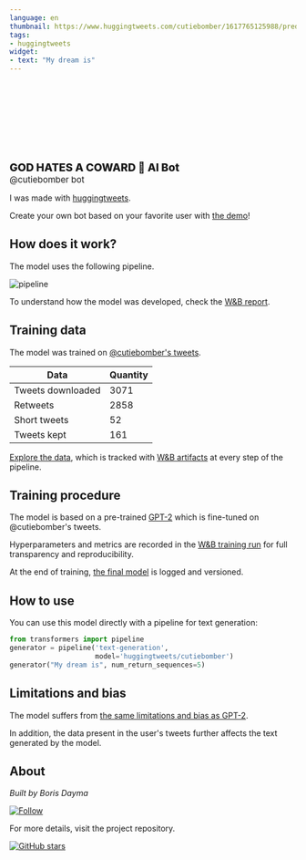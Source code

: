 ```yaml
---
language: en
thumbnail: https://www.huggingtweets.com/cutiebomber/1617765125988/predictions.png
tags:
- huggingtweets
widget:
- text: "My dream is"
---
```


<div>
<div style="width: 132px; height:132px; border-radius: 50%; background-size: cover; background-image: url('https://pbs.twimg.com/profile_images/1363295022775365632/Wb6RnXVg_400x400.jpg')">
</div>
<div style="margin-top: 8px; font-size: 19px; font-weight: 800">GOD HATES A COWARD 🤖 AI Bot </div>
<div style="font-size: 15px">@cutiebomber bot</div>
</div>

I was made with [huggingtweets](https://github.com/borisdayma/huggingtweets).

Create your own bot based on your favorite user with [the demo](https://colab.research.google.com/github/borisdayma/huggingtweets/blob/master/huggingtweets-demo.ipynb)!

## How does it work?

The model uses the following pipeline.

![pipeline](https://github.com/borisdayma/huggingtweets/blob/master/img/pipeline.png?raw=true)

To understand how the model was developed, check the [W&B report](https://wandb.ai/wandb/huggingtweets/reports/HuggingTweets-Train-a-Model-to-Generate-Tweets--VmlldzoxMTY5MjI).

## Training data

The model was trained on [@cutiebomber's tweets](https://twitter.com/cutiebomber).

| Data | Quantity |
| --- | --- |
| Tweets downloaded | 3071 |
| Retweets | 2858 |
| Short tweets | 52 |
| Tweets kept | 161 |

[Explore the data](https://wandb.ai/wandb/huggingtweets/runs/2fdz5t1k/artifacts), which is tracked with [W&B artifacts](https://docs.wandb.com/artifacts) at every step of the pipeline.

## Training procedure

The model is based on a pre-trained [GPT-2](https://huggingface.co/gpt2) which is fine-tuned on @cutiebomber's tweets.

Hyperparameters and metrics are recorded in the [W&B training run](https://wandb.ai/wandb/huggingtweets/runs/cge5lb9i) for full transparency and reproducibility.

At the end of training, [the final model](https://wandb.ai/wandb/huggingtweets/runs/cge5lb9i/artifacts) is logged and versioned.

## How to use

You can use this model directly with a pipeline for text generation:

```python
from transformers import pipeline
generator = pipeline('text-generation',
                     model='huggingtweets/cutiebomber')
generator("My dream is", num_return_sequences=5)
```

## Limitations and bias

The model suffers from [the same limitations and bias as GPT-2](https://huggingface.co/gpt2#limitations-and-bias).

In addition, the data present in the user's tweets further affects the text generated by the model.

## About

*Built by Boris Dayma*

[![Follow](https://img.shields.io/twitter/follow/borisdayma?style=social)](https://twitter.com/intent/follow?screen_name=borisdayma)

For more details, visit the project repository.

[![GitHub stars](https://img.shields.io/github/stars/borisdayma/huggingtweets?style=social)](https://github.com/borisdayma/huggingtweets)

